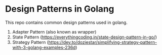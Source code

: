 # Design Patterns in Golang
This repo contains common design patterns used in golang.

1. Adapter Pattern (also known as wrapper)
2. State Pattern (https://everythingcoding.in/state-design-pattern-in-go/)
3. Strategy Pattern (https://dev.to/doziestar/simplifying-strategy-pattern-with-3-golang-examples-236d)
